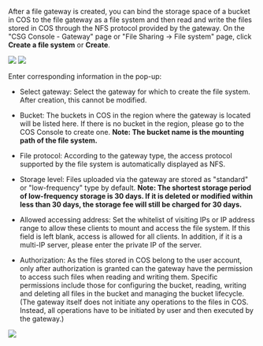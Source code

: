 After a file gateway is created, you can bind the storage space of a bucket in COS to the file gateway as a file system and then read and write the files stored in COS through the NFS protocol provided by the gateway.
On the "CSG Console - Gateway" page or "File Sharing -> File system" page, click **Create a file system** or **Create**.

![](https://mc.qcloudimg.com/static/img/d487be233e18b20b9fea413510408718/image.png)
![](https://mc.qcloudimg.com/static/img/6c29616e877874399601b32839c4ce35/image.png)



Enter corresponding information in the pop-up:

* Select gateway: Select the gateway for which to create the file system. After creation, this cannot be modified.

* Bucket: The buckets in COS in the region where the gateway is located will be listed here. If there is no bucket in the region, please go to the COS Console to create one. **Note: The bucket name is the mounting path of the file system.**

* File protocol: According to the gateway type, the access protocol supported by the file system is automatically displayed as NFS.

* Storage level: Files uploaded via the gateway are stored as "standard" or "low-frequency" type by default. **Note: The shortest storage period of low-frequency storage is 30 days. If it is deleted or modified within less than 30 days, the storage fee will still be charged for 30 days.**

* Allowed accessing address: Set the whitelist of visiting IPs or IP address range to allow these clients to mount and access the file system. If this field is left blank, access is allowed for all clients. In addition, if it is a multi-IP server, please enter the private IP of the server.

* Authorization: As the files stored in COS belong to the user account, only after authorization is granted can the gateway have the permission to access such files when reading and writing them. Specific permissions include those for configuring the bucket, reading, writing and deleting all files in the bucket and managing the bucket lifecycle. (The gateway itself does not initiate any operations to the files in COS. Instead, all operations have to be initiated by user and then executed by the gateway.)

 ![](https://mc.qcloudimg.com/static/img/7f18a4e9f137b7e9433db208112af5e3/image.png) 


